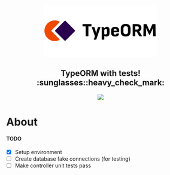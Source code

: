 <p align="center">
<img src="https://raw.githubusercontent.com/typeorm/typeorm/master/resources/logo_big.png" alt="typeorm logo" width="300" />
</p>

<h2 align="center">TypeORM with tests! :sunglasses::heavy_check_mark:</h2>

<p align="center">
<a href="#"><img src="https://github.com/llbarbosas/express-typeorm-testing/workflows/Build/badge.svg"></a>
</p>

# About

#### TODO

- [x] Setup environment
- [ ] Create database fake connections (for testing)
- [ ] Make controller unit tests pass
